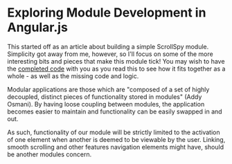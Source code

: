 # Exploring Module Development in Angular.js

This started off as an article about building a simple ScrollSpy module. Simplicity got away from me, however, so I'll focus on some of the more interesting bits and pieces that make this module tick! You may wish to have the [completed code](https://github.com/patrickmarabeas/ng-ScrollSpy.js/tree/v3.0.0) with you as you read this to see how it fits together as a whole - as well as the missing code and logic.

Modular applications are those which are "composed of a set of highly decoupled, distinct pieces of functionality stored in modules" (Addy Osmani). By having loose coupling between modules, the application becomes easier to maintain and functionality can be easily swapped in and out.

As such, functionality of our module will be strictly limited to the activation of one element when another is deemed to be viewable by the user. Linking, smooth scrolling and other features navigation elements might have, should be another modules concern.